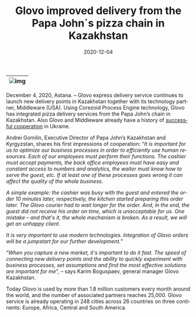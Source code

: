 ﻿---
date: '2020-12-04'
url: 'corezoid-glovo-papa-johns'
next: 'mambu-corezoid-cloud-state-machine'
title: 'Glovo improved delivery from the Papa John`s pizza chain in Kazakhstan'
description: 'Glovo express delivery service continues to launch new delivery points together with its technology partner, Middleware (USA).'
image: '/images/corezoid-glovo-papa-johns.png'
category:
    - 'Use cases'
subcategory:
	- 'Enterprise'
tags:
    - 'delivery'
    - 'food'
    - 'glovo'
    - 'papajohns'
    - 'digital'
    - 'core'
    - 'kazakhstan'
lang: 'en'

---

| ![img](/images/corezoid-glovo-papa-johns.png) |
| :---: |

December 4, 2020, Astana. – Glovo express delivery service continues to launch new delivery points in Kazakhstan together with its technology partner, Middleware (USA). Using Corezoid Process Engine technology, Glovo has integrated pizza delivery services from the Papa John’s chain in Kazakhstan. Also Glovo and Middleware already have a history of [successful cooperation](https://corezoid.com/blog/glovo-rasnovsky-corezoid/) in Ukraine.

Andrei Gomilin, Executive Director of Papa John’s Kazakhstan and Kyrgyzstan, shares his first impressions of cooperation: “*It is important for us to optimize our business processes in order to efficiently use human resources. Each of our employees must perform their functions. The cashier must accept payments, the back office employees must have easy and constant access to numbers and analytics, the waiter must know how to serve the guest, etc. If at least one of these processes goes wrong it can affect the quality of the whole business.*

  
*A simple example: the cashier was busy with the guest and entered the order 10 minutes later, respectively, the kitchen started preparing this order later. The Glovo courier had to wait longer for the order. And, in the end, the guest did not receive his order on time, which is unacceptable for us. One mistake – and that's it, the whole mechanism is broken. As a result, we will get an unhappy client.*

*It is very important to use modern technologies. Integration of Glovo orders will be a jumpstart for our further development.*"

“*When you capture a new market, it's important to do it fast. The speed of connecting new delivery points and the ability to quickly experiment with business processes, set assumptions and find the most effective solutions are important for me*”, – says Karim Boguspaev, general manager Glovo Kazakhstan.

Today Glovo is used by more than 1.8 million customers every month around the world, and the number of associated partners reaches 25,000. Glovo service is already operating in 248 cities across 26 countries on three continents: Europe, Africa, Central and South America.
